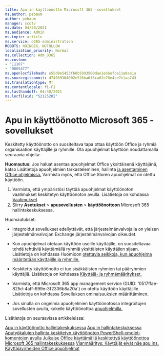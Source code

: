 ```yaml
---
title: Apu in käyttöönotto Microsoft 365 -sovellukset
ms.author: pebaum
author: pebaum
manager: scotv
ms.date: 04/30/2021
ms.audience: Admin
ms.topic: article
ms.service: o365-administration
ROBOTS: NOINDEX, NOFOLLOW
localization_priority: Normal
ms.collection: Adm_O365
ms.custom:
- "11107"
- "9005477"
ms.openlocfilehash: e55d8e5453f60b5993500dae1eb6efce11a8aa1a
ms.sourcegitcommit: d74039304002e526ba6f8ca02e76e4ce7e1aa743
ms.translationtype: MT
ms.contentlocale: fi-FI
ms.lasthandoff: 04/30/2021
ms.locfileid: "52125202"
---
```

# <a name="deploying-add-ins-for-microsoft-365-apps"></a>Apu in käyttöönotto Microsoft 365 -sovellukset

Keskitetty käyttöönotto on suositeltava tapa ottaa käyttöön Office ja ryhmiä organisaation käyttäjille ja ryhmille. Ota apuohjelmat käyttöön noudattamalla seuraavia ohjeita:

**Huomautus:** Jos haluat asentaa apuohjelmat Office yksittäisenä käyttäjänä, katso Lisätietoja apuohjelmien tarkasteleminen, hallinta [ja asentaminen Office ohjelmissa.](https://support.microsoft.com/topic/view-manage-and-install-add-ins-in-office-programs-16278816-1948-4028-91e5-76dca5380f8d) Varmista myös, että Office Storen apuohjelmat on otettu käyttöön. 

1. Varmista, että ympäristösi täyttää apuohjelmat käyttöönoton vaatimukset keskitetyn käyttöönoton avulla. Lisätietoja on kohdassa [Vaatimukset](https://docs.microsoft.com/microsoft-365/admin/manage/centralized-deployment-of-add-ins?#requirements).
2. Siirry **Asetukset**  >  **apusovellusten**  >  **käyttöönottoon** Microsoft 365 hallintakeskuksessa. 

Huomautukset: 

- Integroidut sovellukset edellyttävät, että järjestelmänvalvojalla on yleisen järjestelmänvalvojan Exchange järjestelmänvalvojan oikeudet.

- Kun apuohjelmat otetaan käyttöön useille käyttäjille, on suositeltavaa tehdä tehtäviä käyttämällä ryhmiä yksittäisten käyttäjien sijaan. Lisätietoja on kohdassa Huomioon [otettavia seikkoja, kun apuohjelma määritetään käyttäjille ja ryhmille.](https://docs.microsoft.com/microsoft-365/admin/manage/manage-deployment-of-add-ins?view=o365-worldwide#considerations-when-assigning-an-add-in-to-users-and-groups)

- Keskitetty käyttöönotto ei tue sisäkkäisten ryhmien tai pääryhmien käyttäjiä. Lisätietoja on kohdassa [Käyttäjä- ja ryhmämääritykset.](https://docs.microsoft.com/microsoft-365/admin/manage/centralized-deployment-of-add-ins?view=o365-worldwide#user-and-group-assignments)

- Varmista, että Microsoft 365 app management service (GUID: '0517ffae-825d-4aff-999e-3f2336b8a20a') on otettu käyttöön käyttäjille. Lisätietoja on kohdassa [Sovelluksen ominaisuuksien määrittäminen.](https://docs.microsoft.com/azure/active-directory/manage-apps/add-application-portal-configure#configure-app-properties)

- Jos sinulla on ongelmia apuohjelmien käyttöönotossa integroitujen sovellusten avulla, kokeile käyttöönottoa [apuohjelmilla.](https://admin.microsoft.com/AdminPortal/Home?#/Settings/AddIns)

Lisätietoja on seuraavissa artikkeleissa:

[Apu in käyttöönotto hallintakeskuksessa](https://docs.microsoft.com/microsoft-365/admin/manage/manage-deployment-of-add-ins) 
 [Apu in hallintakeskuksessa](https://docs.microsoft.com/microsoft-365/admin/manage/manage-addins-in-the-admin-center) 
 [Aputyökalujen hallinta keskitetyn käyttöönoton PowerShell-cmdlet-komentojen avulla](https://docs.microsoft.com/microsoft-365/enterprise/use-the-centralized-deployment-powershell-cmdlets-to-manage-add-ins) 
 [Julkaise Office käyttämällä keskitettyä käyttöönottoa Microsoft 365 hallintakeskuksessa](https://docs.microsoft.com/office/dev/add-ins/publish/centralized-deployment#publish-an-office-add-in-via-centralized-deployment) 
 [Vianmääritys: Käyttäjät eivät näe apu ins.](https://docs.microsoft.com/office365/troubleshoot/access-management/user-not-seeing-add-ins) 
 [Käyttäjävirheiden Office apuohjelmat](https://docs.microsoft.com/office/dev/add-ins/testing/testing-and-troubleshooting)